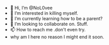- 👋 Hi, I’m @NoL0vee
- 👀 I’m interested in killing myself.
- 🌱 I’m currently learning how to be a parent?
- 💞️ I’m looking to collaborate on. Stuff.
- 📫 How to reach me .don't even try.
-  why am I here no reason I might end it soon.
